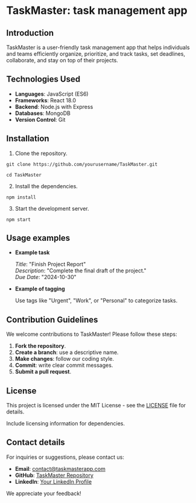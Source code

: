 # TaskMaster: task management app

## Introduction

TaskMaster is a user-friendly task management app that helps individuals and teams efficiently organize, prioritize, and track tasks, set deadlines, collaborate, and stay on top of their projects.

## Technologies Used

- **Languages**: JavaScript (ES6)
- **Frameworks**: React 18.0
- **Backend**: Node.js with Express
- **Databases**: MongoDB
- **Version Control**: Git

## Installation

1. Clone the repository.

```
git clone https://github.com/yourusername/TaskMaster.git

cd TaskMaster

```
2. Install the dependencies.

```
npm install

```
3. Start the development server.

```
npm start

```

## Usage examples

- **Example task** 

  *Title*: "Finish Project Report"  
  *Description*: "Complete the final draft of the project."  
  *Due Date*: "2024-10-30"

- **Example of tagging**

   Use tags like "Urgent", "Work", or "Personal" to categorize tasks.

## Contribution Guidelines

We welcome contributions to TaskMaster! Please follow these steps:

1. **Fork the repository**.
2. **Create a branch**: use a descriptive name.
3. **Make changes**: follow our coding style.
4. **Commit**: write clear commit messages.
5. **Submit a pull request**.

## License

This project is licensed under the MIT License - see the [LICENSE](LICENSE) file for details.

Include licensing information for dependencies.

## Contact details 

For inquiries or suggestions, please contact us:

- **Email**: contact@taskmasterapp.com
- **GitHub**: [TaskMaster Repository](https://github.com/yourusername/TaskMaster)
- **LinkedIn**: [Your LinkedIn Profile](https://www.linkedin.com/in/yourprofile)

We appreciate your feedback!